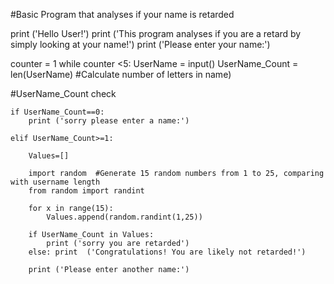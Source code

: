 #Basic Program that analyses if your name is retarded

print ('Hello User!')
print ('This program analyses if you are a retard by simply looking at your name!')
print ('Please enter your name:')

counter = 1
while counter <5:
    UserName = input()
    UserName_Count = len(UserName) #Calculate number of letters in name)

#UserName_Count check
    
    if UserName_Count==0:
        print ('sorry please enter a name:')
        
    elif UserName_Count>=1:
        
        Values=[]

        import random  #Generate 15 random numbers from 1 to 25, comparing with username length
        from random import randint

        for x in range(15): 
            Values.append(random.randint(1,25))
    
        if UserName_Count in Values:
            print ('sorry you are retarded')
        else: print  ('Congratulations! You are likely not retarded!')
    
        print ('Please enter another name:')
